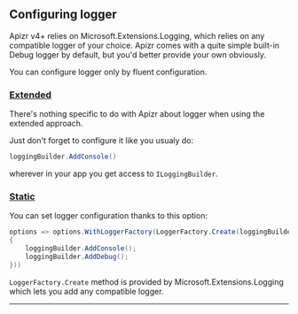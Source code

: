 ﻿## Configuring logger

Apizr v4+ relies on Microsoft.Extensions.Logging, which relies on any compatible logger of your choice. 
Apizr comes with a quite simple built-in Debug logger by default, but you'd better provide your own obviously.

You can configure logger only by fluent configuration.

### [Extended](#tab/tabid-extended)

There's nothing specific to do with Apizr about logger when using the extended approach.

Just don't forget to configure it like you usualy do:

```csharp
loggingBuilder.AddConsole()
```

wherever in your app you get access to `ILoggingBuilder`.

### [Static](#tab/tabid-static)

You can set logger configuration thanks to this option:

```csharp
options => options.WithLoggerFactory(LoggerFactory.Create(loggingBuilder =>
{
    loggingBuilder.AddConsole();
    loggingBuilder.AddDebug();
}))
```

`LoggerFactory.Create` method is provided by Microsoft.Extensions.Logging which lets you add any compatible logger.

***